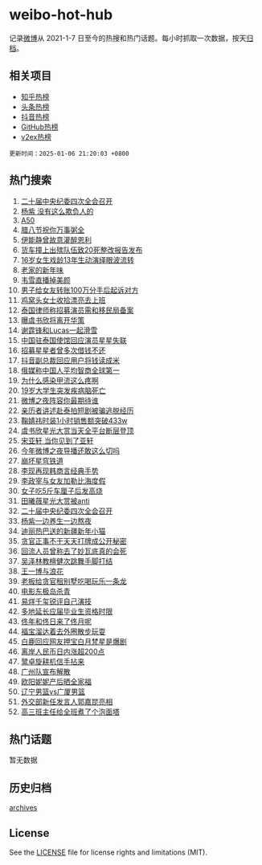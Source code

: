 # weibo-hot-hub

记录[微博](https://www.weibo.com)从 2021-1-7 日至今的热搜和热门话题。每小时抓取一次数据，按天[归档](archives)。

## 相关项目

- [知乎热榜](https://github.com/lonnyzhang423/zhihu-hot-hub)
- [头条热榜](https://github.com/lonnyzhang423/toutiao-hot-hub)
- [抖音热榜](https://github.com/lonnyzhang423/douyin-hot-hub)
- [GitHub热榜](https://github.com/lonnyzhang423/github-hot-hub)
- [v2ex热榜](https://github.com/lonnyzhang423/v2ex-hot-hub)


`更新时间：2025-01-06 21:20:03 +0800`

## 热门搜索

1. [二十届中央纪委四次全会召开](https://m.weibo.cn/search?containerid=100103type%3D1%26t%3D10%26q%3D%23%E4%BA%8C%E5%8D%81%E5%B1%8A%E4%B8%AD%E5%A4%AE%E7%BA%AA%E5%A7%94%E5%9B%9B%E6%AC%A1%E5%85%A8%E4%BC%9A%E5%8F%AC%E5%BC%80%23&stream_entry_id=51&isnewpage=1&extparam=seat%3D1%26q%3D%2523%25E4%25BA%258C%25E5%258D%2581%25E5%25B1%258A%25E4%25B8%25AD%25E5%25A4%25AE%25E7%25BA%25AA%25E5%25A7%2594%25E5%259B%259B%25E6%25AC%25A1%25E5%2585%25A8%25E4%25BC%259A%25E5%258F%25AC%25E5%25BC%2580%2523%26pos%3D0%26dgr%3D0%26cate%3D10103%26c_type%3D51%26stream_entry_id%3D51%26filter_type%3Drealtimehot%26display_time%3D1736169602%26pre_seqid%3D173616960215408945111)
1. [杨紫 没有这么欺负人的](https://m.weibo.cn/search?containerid=100103type%3D1%26t%3D10%26q%3D%E6%9D%A8%E7%B4%AB+%E6%B2%A1%E6%9C%89%E8%BF%99%E4%B9%88%E6%AC%BA%E8%B4%9F%E4%BA%BA%E7%9A%84&stream_entry_id=31&isnewpage=1&extparam=seat%3D1%26realpos%3D1%26c_type%3D31%26cate%3D5001%26stream_entry_id%3D31%26band_rank%3D1%26q%3D%25E6%259D%25A8%25E7%25B4%25AB%2520%25E6%25B2%25A1%25E6%259C%2589%25E8%25BF%2599%25E4%25B9%2588%25E6%25AC%25BA%25E8%25B4%259F%25E4%25BA%25BA%25E7%259A%2584%26lcate%3D5001%26flag%3D1%26pos%3D0%26dgr%3D0%26filter_type%3Drealtimehot%26display_time%3D1736169602%26pre_seqid%3D173616960215408945111)
1. [A50](https://m.weibo.cn/search?containerid=100103type%3D1%26t%3D10%26q%3DA50&stream_entry_id=31&isnewpage=1&extparam=seat%3D1%26realpos%3D2%26c_type%3D31%26cate%3D5001%26stream_entry_id%3D31%26band_rank%3D2%26q%3DA50%26lcate%3D5001%26flag%3D1%26pos%3D1%26dgr%3D0%26filter_type%3Drealtimehot%26display_time%3D1736169602%26pre_seqid%3D173616960215408945111)
1. [腊八节祝你万事粥全](https://m.weibo.cn/search?containerid=100103type%3D1%26t%3D10%26q%3D%23%E8%85%8A%E5%85%AB%E8%8A%82%E7%A5%9D%E4%BD%A0%E4%B8%87%E4%BA%8B%E7%B2%A5%E5%85%A8%23&stream_entry_id=31&isnewpage=1&extparam=seat%3D1%26realpos%3D3%26c_type%3D31%26cate%3D5001%26stream_entry_id%3D31%26band_rank%3D3%26q%3D%2523%25E8%2585%258A%25E5%2585%25AB%25E8%258A%2582%25E7%25A5%259D%25E4%25BD%25A0%25E4%25B8%2587%25E4%25BA%258B%25E7%25B2%25A5%25E5%2585%25A8%2523%26lcate%3D5001%26flag%3D1%26pos%3D2%26dgr%3D0%26filter_type%3Drealtimehot%26display_time%3D1736169602%26pre_seqid%3D173616960215408945111)
1. [伊能静曾故意灌醉恩利](https://m.weibo.cn/search?containerid=100103type%3D1%26t%3D10%26q%3D%23%E4%BC%8A%E8%83%BD%E9%9D%99%E6%9B%BE%E6%95%85%E6%84%8F%E7%81%8C%E9%86%89%E6%81%A9%E5%88%A9%23&stream_entry_id=31&isnewpage=1&extparam=seat%3D1%26realpos%3D4%26c_type%3D31%26cate%3D5001%26stream_entry_id%3D31%26band_rank%3D4%26q%3D%2523%25E4%25BC%258A%25E8%2583%25BD%25E9%259D%2599%25E6%259B%25BE%25E6%2595%2585%25E6%2584%258F%25E7%2581%258C%25E9%2586%2589%25E6%2581%25A9%25E5%2588%25A9%2523%26lcate%3D5001%26flag%3D1%26pos%3D3%26dgr%3D0%26filter_type%3Drealtimehot%26display_time%3D1736169602%26pre_seqid%3D173616960215408945111)
1. [货车撞上出殡队伍致20死整改报告发布](https://m.weibo.cn/search?containerid=100103type%3D1%26t%3D10%26q%3D%23%E8%B4%A7%E8%BD%A6%E6%92%9E%E4%B8%8A%E5%87%BA%E6%AE%A1%E9%98%9F%E4%BC%8D%E8%87%B420%E6%AD%BB%E6%95%B4%E6%94%B9%E6%8A%A5%E5%91%8A%E5%8F%91%E5%B8%83%23&stream_entry_id=31&isnewpage=1&extparam=seat%3D1%26realpos%3D5%26c_type%3D31%26cate%3D5001%26stream_entry_id%3D31%26band_rank%3D5%26q%3D%2523%25E8%25B4%25A7%25E8%25BD%25A6%25E6%2592%259E%25E4%25B8%258A%25E5%2587%25BA%25E6%25AE%25A1%25E9%2598%259F%25E4%25BC%258D%25E8%2587%25B420%25E6%25AD%25BB%25E6%2595%25B4%25E6%2594%25B9%25E6%258A%25A5%25E5%2591%258A%25E5%258F%2591%25E5%25B8%2583%2523%26lcate%3D5001%26flag%3D1%26pos%3D4%26dgr%3D0%26filter_type%3Drealtimehot%26display_time%3D1736169602%26pre_seqid%3D173616960215408945111)
1. [16岁女生戏龄13年生动演绎眼波流转](https://m.weibo.cn/search?containerid=100103type%3D1%26t%3D10%26q%3D%2316%E5%B2%81%E5%A5%B3%E7%94%9F%E6%88%8F%E9%BE%8413%E5%B9%B4%E7%94%9F%E5%8A%A8%E6%BC%94%E7%BB%8E%E7%9C%BC%E6%B3%A2%E6%B5%81%E8%BD%AC%23&stream_entry_id=31&isnewpage=1&extparam=seat%3D1%26realpos%3D6%26c_type%3D31%26cate%3D5001%26stream_entry_id%3D31%26band_rank%3D6%26q%3D%252316%25E5%25B2%2581%25E5%25A5%25B3%25E7%2594%259F%25E6%2588%258F%25E9%25BE%258413%25E5%25B9%25B4%25E7%2594%259F%25E5%258A%25A8%25E6%25BC%2594%25E7%25BB%258E%25E7%259C%25BC%25E6%25B3%25A2%25E6%25B5%2581%25E8%25BD%25AC%2523%26lcate%3D5001%26flag%3D1%26pos%3D5%26dgr%3D0%26filter_type%3Drealtimehot%26display_time%3D1736169602%26pre_seqid%3D173616960215408945111)
1. [老家的新年味](https://m.weibo.cn/search?containerid=100103type%3D1%26t%3D10%26q%3D%23%E8%80%81%E5%AE%B6%E7%9A%84%E6%96%B0%E5%B9%B4%E5%91%B3%23&stream_entry_id=31&isnewpage=1&extparam=seat%3D1%26q%3D%2523%25E8%2580%2581%25E5%25AE%25B6%25E7%259A%2584%25E6%2596%25B0%25E5%25B9%25B4%25E5%2591%25B3%2523%26c_type%3D31%26adid%3D271786%26cate%3D5001%26topic_ad%3D1%26stream_entry_id%3D31%26band_rank%3D7%26dgr%3D0%26lcate%3D5001%26is_ad_pos%3D1%26pos%3D6%26filter_type%3Drealtimehot%26display_time%3D1736169602%26pre_seqid%3D173616960215408945111)
1. [韦雪直播掉美颜](https://m.weibo.cn/search?containerid=100103type%3D1%26t%3D10%26q%3D%23%E9%9F%A6%E9%9B%AA%E7%9B%B4%E6%92%AD%E6%8E%89%E7%BE%8E%E9%A2%9C%23&stream_entry_id=31&isnewpage=1&extparam=seat%3D1%26realpos%3D7%26c_type%3D31%26cate%3D5001%26stream_entry_id%3D31%26band_rank%3D7%26q%3D%2523%25E9%259F%25A6%25E9%259B%25AA%25E7%259B%25B4%25E6%2592%25AD%25E6%258E%2589%25E7%25BE%258E%25E9%25A2%259C%2523%26lcate%3D5001%26flag%3D2%26pos%3D7%26dgr%3D0%26filter_type%3Drealtimehot%26display_time%3D1736169602%26pre_seqid%3D173616960215408945111)
1. [男子给女友转账100万分手后起诉对方](https://m.weibo.cn/search?containerid=100103type%3D1%26t%3D10%26q%3D%23%E7%94%B7%E5%AD%90%E7%BB%99%E5%A5%B3%E5%8F%8B%E8%BD%AC%E8%B4%A6100%E4%B8%87%E5%88%86%E6%89%8B%E5%90%8E%E8%B5%B7%E8%AF%89%E5%AF%B9%E6%96%B9%23&stream_entry_id=31&isnewpage=1&extparam=seat%3D1%26realpos%3D8%26c_type%3D31%26cate%3D5001%26stream_entry_id%3D31%26band_rank%3D8%26q%3D%2523%25E7%2594%25B7%25E5%25AD%2590%25E7%25BB%2599%25E5%25A5%25B3%25E5%258F%258B%25E8%25BD%25AC%25E8%25B4%25A6100%25E4%25B8%2587%25E5%2588%2586%25E6%2589%258B%25E5%2590%258E%25E8%25B5%25B7%25E8%25AF%2589%25E5%25AF%25B9%25E6%2596%25B9%2523%26lcate%3D5001%26flag%3D0%26pos%3D8%26dgr%3D0%26filter_type%3Drealtimehot%26display_time%3D1736169602%26pre_seqid%3D173616960215408945111)
1. [鸡窝头女士收拾漂亮去上班](https://m.weibo.cn/search?containerid=100103type%3D1%26t%3D10%26q%3D%23%E9%B8%A1%E7%AA%9D%E5%A4%B4%E5%A5%B3%E5%A3%AB%E6%94%B6%E6%8B%BE%E6%BC%82%E4%BA%AE%E5%8E%BB%E4%B8%8A%E7%8F%AD%23&stream_entry_id=31&isnewpage=1&extparam=seat%3D1%26realpos%3D9%26c_type%3D31%26cate%3D5001%26stream_entry_id%3D31%26band_rank%3D9%26q%3D%2523%25E9%25B8%25A1%25E7%25AA%259D%25E5%25A4%25B4%25E5%25A5%25B3%25E5%25A3%25AB%25E6%2594%25B6%25E6%258B%25BE%25E6%25BC%2582%25E4%25BA%25AE%25E5%258E%25BB%25E4%25B8%258A%25E7%258F%25AD%2523%26lcate%3D5001%26flag%3D0%26pos%3D9%26dgr%3D0%26filter_type%3Drealtimehot%26display_time%3D1736169602%26pre_seqid%3D173616960215408945111)
1. [泰国律师称招募演员需和移民局备案](https://m.weibo.cn/search?containerid=100103type%3D1%26t%3D10%26q%3D%23%E6%B3%B0%E5%9B%BD%E5%BE%8B%E5%B8%88%E7%A7%B0%E6%8B%9B%E5%8B%9F%E6%BC%94%E5%91%98%E9%9C%80%E5%92%8C%E7%A7%BB%E6%B0%91%E5%B1%80%E5%A4%87%E6%A1%88%23&stream_entry_id=31&isnewpage=1&extparam=seat%3D1%26realpos%3D10%26c_type%3D31%26cate%3D5001%26stream_entry_id%3D31%26band_rank%3D10%26q%3D%2523%25E6%25B3%25B0%25E5%259B%25BD%25E5%25BE%258B%25E5%25B8%2588%25E7%25A7%25B0%25E6%258B%259B%25E5%258B%259F%25E6%25BC%2594%25E5%2591%2598%25E9%259C%2580%25E5%2592%258C%25E7%25A7%25BB%25E6%25B0%2591%25E5%25B1%2580%25E5%25A4%2587%25E6%25A1%2588%2523%26lcate%3D5001%26flag%3D1%26pos%3D10%26dgr%3D0%26filter_type%3Drealtimehot%26display_time%3D1736169602%26pre_seqid%3D173616960215408945111)
1. [曝虞书欣将离开华策](https://m.weibo.cn/search?containerid=100103type%3D1%26t%3D10%26q%3D%23%E6%9B%9D%E8%99%9E%E4%B9%A6%E6%AC%A3%E5%B0%86%E7%A6%BB%E5%BC%80%E5%8D%8E%E7%AD%96%23&stream_entry_id=31&isnewpage=1&extparam=seat%3D1%26realpos%3D11%26c_type%3D31%26cate%3D5001%26stream_entry_id%3D31%26band_rank%3D11%26q%3D%2523%25E6%259B%259D%25E8%2599%259E%25E4%25B9%25A6%25E6%25AC%25A3%25E5%25B0%2586%25E7%25A6%25BB%25E5%25BC%2580%25E5%258D%258E%25E7%25AD%2596%2523%26lcate%3D5001%26flag%3D0%26pos%3D11%26dgr%3D0%26filter_type%3Drealtimehot%26display_time%3D1736169602%26pre_seqid%3D173616960215408945111)
1. [谢霆锋和Lucas一起滑雪](https://m.weibo.cn/search?containerid=100103type%3D1%26t%3D10%26q%3D%23%E8%B0%A2%E9%9C%86%E9%94%8B%E5%92%8CLucas%E4%B8%80%E8%B5%B7%E6%BB%91%E9%9B%AA%23&stream_entry_id=31&isnewpage=1&extparam=seat%3D1%26realpos%3D12%26c_type%3D31%26cate%3D5001%26stream_entry_id%3D31%26band_rank%3D12%26q%3D%2523%25E8%25B0%25A2%25E9%259C%2586%25E9%2594%258B%25E5%2592%258CLucas%25E4%25B8%2580%25E8%25B5%25B7%25E6%25BB%2591%25E9%259B%25AA%2523%26lcate%3D5001%26flag%3D2%26pos%3D12%26dgr%3D0%26filter_type%3Drealtimehot%26display_time%3D1736169602%26pre_seqid%3D173616960215408945111)
1. [中国驻泰国使馆回应演员星星失联](https://m.weibo.cn/search?containerid=100103type%3D1%26t%3D10%26q%3D%23%E4%B8%AD%E5%9B%BD%E9%A9%BB%E6%B3%B0%E5%9B%BD%E4%BD%BF%E9%A6%86%E5%9B%9E%E5%BA%94%E6%BC%94%E5%91%98%E6%98%9F%E6%98%9F%E5%A4%B1%E8%81%94%23&stream_entry_id=31&isnewpage=1&extparam=seat%3D1%26realpos%3D13%26c_type%3D31%26cate%3D5001%26stream_entry_id%3D31%26band_rank%3D13%26q%3D%2523%25E4%25B8%25AD%25E5%259B%25BD%25E9%25A9%25BB%25E6%25B3%25B0%25E5%259B%25BD%25E4%25BD%25BF%25E9%25A6%2586%25E5%259B%259E%25E5%25BA%2594%25E6%25BC%2594%25E5%2591%2598%25E6%2598%259F%25E6%2598%259F%25E5%25A4%25B1%25E8%2581%2594%2523%26lcate%3D5001%26flag%3D1%26pos%3D13%26dgr%3D0%26filter_type%3Drealtimehot%26display_time%3D1736169602%26pre_seqid%3D173616960215408945111)
1. [招募星星者曾多次借钱不还](https://m.weibo.cn/search?containerid=100103type%3D1%26t%3D10%26q%3D%23%E6%8B%9B%E5%8B%9F%E6%98%9F%E6%98%9F%E8%80%85%E6%9B%BE%E5%A4%9A%E6%AC%A1%E5%80%9F%E9%92%B1%E4%B8%8D%E8%BF%98%23&stream_entry_id=31&isnewpage=1&extparam=seat%3D1%26realpos%3D14%26c_type%3D31%26cate%3D5001%26stream_entry_id%3D31%26band_rank%3D14%26q%3D%2523%25E6%258B%259B%25E5%258B%259F%25E6%2598%259F%25E6%2598%259F%25E8%2580%2585%25E6%259B%25BE%25E5%25A4%259A%25E6%25AC%25A1%25E5%2580%259F%25E9%2592%25B1%25E4%25B8%258D%25E8%25BF%2598%2523%26lcate%3D5001%26flag%3D1%26pos%3D14%26dgr%3D0%26filter_type%3Drealtimehot%26display_time%3D1736169602%26pre_seqid%3D173616960215408945111)
1. [抖音副总裁回应用户将钱读成米](https://m.weibo.cn/search?containerid=100103type%3D1%26t%3D10%26q%3D%23%E6%8A%96%E9%9F%B3%E5%89%AF%E6%80%BB%E8%A3%81%E5%9B%9E%E5%BA%94%E7%94%A8%E6%88%B7%E5%B0%86%E9%92%B1%E8%AF%BB%E6%88%90%E7%B1%B3%23&stream_entry_id=31&isnewpage=1&extparam=seat%3D1%26realpos%3D15%26c_type%3D31%26cate%3D5001%26stream_entry_id%3D31%26band_rank%3D15%26q%3D%2523%25E6%258A%2596%25E9%259F%25B3%25E5%2589%25AF%25E6%2580%25BB%25E8%25A3%2581%25E5%259B%259E%25E5%25BA%2594%25E7%2594%25A8%25E6%2588%25B7%25E5%25B0%2586%25E9%2592%25B1%25E8%25AF%25BB%25E6%2588%2590%25E7%25B1%25B3%2523%26lcate%3D5001%26flag%3D0%26pos%3D15%26dgr%3D0%26filter_type%3Drealtimehot%26display_time%3D1736169602%26pre_seqid%3D173616960215408945111)
1. [俄媒称中国人平均智商全球第一](https://m.weibo.cn/search?containerid=100103type%3D1%26t%3D10%26q%3D%23%E4%BF%84%E5%AA%92%E7%A7%B0%E4%B8%AD%E5%9B%BD%E4%BA%BA%E5%B9%B3%E5%9D%87%E6%99%BA%E5%95%86%E5%85%A8%E7%90%83%E7%AC%AC%E4%B8%80%23&stream_entry_id=31&isnewpage=1&extparam=seat%3D1%26realpos%3D16%26c_type%3D31%26cate%3D5001%26stream_entry_id%3D31%26band_rank%3D16%26q%3D%2523%25E4%25BF%2584%25E5%25AA%2592%25E7%25A7%25B0%25E4%25B8%25AD%25E5%259B%25BD%25E4%25BA%25BA%25E5%25B9%25B3%25E5%259D%2587%25E6%2599%25BA%25E5%2595%2586%25E5%2585%25A8%25E7%2590%2583%25E7%25AC%25AC%25E4%25B8%2580%2523%26lcate%3D5001%26flag%3D0%26pos%3D16%26dgr%3D0%26filter_type%3Drealtimehot%26display_time%3D1736169602%26pre_seqid%3D173616960215408945111)
1. [为什么感染甲流这么疼啊](https://m.weibo.cn/search?containerid=100103type%3D1%26t%3D10%26q%3D%23%E4%B8%BA%E4%BB%80%E4%B9%88%E6%84%9F%E6%9F%93%E7%94%B2%E6%B5%81%E8%BF%99%E4%B9%88%E7%96%BC%E5%95%8A%23&stream_entry_id=31&isnewpage=1&extparam=seat%3D1%26realpos%3D17%26c_type%3D31%26cate%3D5001%26stream_entry_id%3D31%26band_rank%3D17%26q%3D%2523%25E4%25B8%25BA%25E4%25BB%2580%25E4%25B9%2588%25E6%2584%259F%25E6%259F%2593%25E7%2594%25B2%25E6%25B5%2581%25E8%25BF%2599%25E4%25B9%2588%25E7%2596%25BC%25E5%2595%258A%2523%26lcate%3D5001%26flag%3D1%26pos%3D17%26dgr%3D0%26filter_type%3Drealtimehot%26display_time%3D1736169602%26pre_seqid%3D173616960215408945111)
1. [19岁大学生突发疾病脑死亡](https://m.weibo.cn/search?containerid=100103type%3D1%26t%3D10%26q%3D%2319%E5%B2%81%E5%A4%A7%E5%AD%A6%E7%94%9F%E7%AA%81%E5%8F%91%E7%96%BE%E7%97%85%E8%84%91%E6%AD%BB%E4%BA%A1%23&stream_entry_id=31&isnewpage=1&extparam=seat%3D1%26realpos%3D18%26c_type%3D31%26cate%3D5001%26stream_entry_id%3D31%26band_rank%3D18%26q%3D%252319%25E5%25B2%2581%25E5%25A4%25A7%25E5%25AD%25A6%25E7%2594%259F%25E7%25AA%2581%25E5%258F%2591%25E7%2596%25BE%25E7%2597%2585%25E8%2584%2591%25E6%25AD%25BB%25E4%25BA%25A1%2523%26lcate%3D5001%26flag%3D0%26pos%3D18%26dgr%3D0%26filter_type%3Drealtimehot%26display_time%3D1736169602%26pre_seqid%3D173616960215408945111)
1. [微博之夜阵容你最期待谁](https://m.weibo.cn/search?containerid=100103type%3D1%26t%3D10%26q%3D%23%E5%BE%AE%E5%8D%9A%E4%B9%8B%E5%A4%9C%E9%98%B5%E5%AE%B9%E4%BD%A0%E6%9C%80%E6%9C%9F%E5%BE%85%E8%B0%81%23&stream_entry_id=31&isnewpage=1&extparam=seat%3D1%26realpos%3D19%26c_type%3D31%26cate%3D5001%26stream_entry_id%3D31%26band_rank%3D19%26q%3D%2523%25E5%25BE%25AE%25E5%258D%259A%25E4%25B9%258B%25E5%25A4%259C%25E9%2598%25B5%25E5%25AE%25B9%25E4%25BD%25A0%25E6%259C%2580%25E6%259C%259F%25E5%25BE%2585%25E8%25B0%2581%2523%26lcate%3D5001%26flag%3D1%26pos%3D19%26dgr%3D0%26filter_type%3Drealtimehot%26display_time%3D1736169602%26pre_seqid%3D173616960215408945111)
1. [亲历者讲述赴泰拍短剧被骗逃脱经历](https://m.weibo.cn/search?containerid=100103type%3D1%26t%3D10%26q%3D%23%E4%BA%B2%E5%8E%86%E8%80%85%E8%AE%B2%E8%BF%B0%E8%B5%B4%E6%B3%B0%E6%8B%8D%E7%9F%AD%E5%89%A7%E8%A2%AB%E9%AA%97%E9%80%83%E8%84%B1%E7%BB%8F%E5%8E%86%23&stream_entry_id=31&isnewpage=1&extparam=seat%3D1%26realpos%3D20%26c_type%3D31%26cate%3D5001%26stream_entry_id%3D31%26band_rank%3D20%26q%3D%2523%25E4%25BA%25B2%25E5%258E%2586%25E8%2580%2585%25E8%25AE%25B2%25E8%25BF%25B0%25E8%25B5%25B4%25E6%25B3%25B0%25E6%258B%258D%25E7%259F%25AD%25E5%2589%25A7%25E8%25A2%25AB%25E9%25AA%2597%25E9%2580%2583%25E8%2584%25B1%25E7%25BB%258F%25E5%258E%2586%2523%26lcate%3D5001%26flag%3D1%26pos%3D20%26dgr%3D0%26filter_type%3Drealtimehot%26display_time%3D1736169602%26pre_seqid%3D173616960215408945111)
1. [鞠婧祎时装1小时销售额突破433w](https://m.weibo.cn/search?containerid=100103type%3D1%26t%3D10%26q%3D%23%E9%9E%A0%E5%A9%A7%E7%A5%8E%E6%97%B6%E8%A3%851%E5%B0%8F%E6%97%B6%E9%94%80%E5%94%AE%E9%A2%9D%E7%AA%81%E7%A0%B4433w%23&stream_entry_id=31&isnewpage=1&extparam=seat%3D1%26realpos%3D21%26c_type%3D31%26cate%3D5001%26stream_entry_id%3D31%26band_rank%3D21%26q%3D%2523%25E9%259E%25A0%25E5%25A9%25A7%25E7%25A5%258E%25E6%2597%25B6%25E8%25A3%25851%25E5%25B0%258F%25E6%2597%25B6%25E9%2594%2580%25E5%2594%25AE%25E9%25A2%259D%25E7%25AA%2581%25E7%25A0%25B4433w%2523%26lcate%3D5001%26flag%3D1%26pos%3D21%26dgr%3D0%26filter_type%3Drealtimehot%26display_time%3D1736169602%26pre_seqid%3D173616960215408945111)
1. [虞书欣星光大赏当天全平台断层登顶](https://m.weibo.cn/search?containerid=100103type%3D1%26t%3D10%26q%3D%23%E8%99%9E%E4%B9%A6%E6%AC%A3%E6%98%9F%E5%85%89%E5%A4%A7%E8%B5%8F%E5%BD%93%E5%A4%A9%E5%85%A8%E5%B9%B3%E5%8F%B0%E6%96%AD%E5%B1%82%E7%99%BB%E9%A1%B6%23&stream_entry_id=31&isnewpage=1&extparam=seat%3D1%26realpos%3D22%26c_type%3D31%26cate%3D5001%26stream_entry_id%3D31%26band_rank%3D22%26q%3D%2523%25E8%2599%259E%25E4%25B9%25A6%25E6%25AC%25A3%25E6%2598%259F%25E5%2585%2589%25E5%25A4%25A7%25E8%25B5%258F%25E5%25BD%2593%25E5%25A4%25A9%25E5%2585%25A8%25E5%25B9%25B3%25E5%258F%25B0%25E6%2596%25AD%25E5%25B1%2582%25E7%2599%25BB%25E9%25A1%25B6%2523%26lcate%3D5001%26flag%3D1%26pos%3D22%26dgr%3D0%26filter_type%3Drealtimehot%26display_time%3D1736169602%26pre_seqid%3D173616960215408945111)
1. [宋亚轩 当你见到了亚轩](https://m.weibo.cn/search?containerid=100103type%3D1%26t%3D10%26q%3D%E5%AE%8B%E4%BA%9A%E8%BD%A9+%E5%BD%93%E4%BD%A0%E8%A7%81%E5%88%B0%E4%BA%86%E4%BA%9A%E8%BD%A9&stream_entry_id=31&isnewpage=1&extparam=seat%3D1%26realpos%3D23%26c_type%3D31%26cate%3D5001%26stream_entry_id%3D31%26band_rank%3D23%26q%3D%25E5%25AE%258B%25E4%25BA%259A%25E8%25BD%25A9%2520%25E5%25BD%2593%25E4%25BD%25A0%25E8%25A7%2581%25E5%2588%25B0%25E4%25BA%2586%25E4%25BA%259A%25E8%25BD%25A9%26lcate%3D5001%26flag%3D1%26pos%3D23%26dgr%3D0%26filter_type%3Drealtimehot%26display_time%3D1736169602%26pre_seqid%3D173616960215408945111)
1. [今年微博之夜导播还敢这么切吗](https://m.weibo.cn/search?containerid=100103type%3D1%26t%3D10%26q%3D%E4%BB%8A%E5%B9%B4%E5%BE%AE%E5%8D%9A%E4%B9%8B%E5%A4%9C%E5%AF%BC%E6%92%AD%E8%BF%98%E6%95%A2%E8%BF%99%E4%B9%88%E5%88%87%E5%90%97&stream_entry_id=31&isnewpage=1&extparam=seat%3D1%26realpos%3D24%26c_type%3D31%26cate%3D5001%26stream_entry_id%3D31%26band_rank%3D24%26q%3D%25E4%25BB%258A%25E5%25B9%25B4%25E5%25BE%25AE%25E5%258D%259A%25E4%25B9%258B%25E5%25A4%259C%25E5%25AF%25BC%25E6%2592%25AD%25E8%25BF%2598%25E6%2595%25A2%25E8%25BF%2599%25E4%25B9%2588%25E5%2588%2587%25E5%2590%2597%26lcate%3D5001%26flag%3D0%26pos%3D24%26dgr%3D0%26filter_type%3Drealtimehot%26display_time%3D1736169602%26pre_seqid%3D173616960215408945111)
1. [崩坏星穹铁道](https://m.weibo.cn/search?containerid=100103type%3D1%26t%3D10%26q%3D%23%E5%B4%A9%E5%9D%8F%E6%98%9F%E7%A9%B9%E9%93%81%E9%81%93%23&stream_entry_id=31&isnewpage=1&extparam=seat%3D1%26realpos%3D25%26c_type%3D31%26cate%3D5001%26stream_entry_id%3D31%26band_rank%3D25%26q%3D%2523%25E5%25B4%25A9%25E5%259D%258F%25E6%2598%259F%25E7%25A9%25B9%25E9%2593%2581%25E9%2581%2593%2523%26lcate%3D5001%26flag%3D1%26pos%3D25%26dgr%3D0%26filter_type%3Drealtimehot%26display_time%3D1736169602%26pre_seqid%3D173616960215408945111)
1. [李现再现韩商言经典手势](https://m.weibo.cn/search?containerid=100103type%3D1%26t%3D10%26q%3D%E6%9D%8E%E7%8E%B0%E5%86%8D%E7%8E%B0%E9%9F%A9%E5%95%86%E8%A8%80%E7%BB%8F%E5%85%B8%E6%89%8B%E5%8A%BF&stream_entry_id=31&isnewpage=1&extparam=seat%3D1%26realpos%3D26%26c_type%3D31%26cate%3D5001%26stream_entry_id%3D31%26band_rank%3D26%26q%3D%25E6%259D%258E%25E7%258E%25B0%25E5%2586%258D%25E7%258E%25B0%25E9%259F%25A9%25E5%2595%2586%25E8%25A8%2580%25E7%25BB%258F%25E5%2585%25B8%25E6%2589%258B%25E5%258A%25BF%26lcate%3D5001%26flag%3D0%26pos%3D26%26dgr%3D0%26filter_type%3Drealtimehot%26display_time%3D1736169602%26pre_seqid%3D173616960215408945111)
1. [李政宰与女友加勒比海度假](https://m.weibo.cn/search?containerid=100103type%3D1%26t%3D10%26q%3D%23%E6%9D%8E%E6%94%BF%E5%AE%B0%E4%B8%8E%E5%A5%B3%E5%8F%8B%E5%8A%A0%E5%8B%92%E6%AF%94%E6%B5%B7%E5%BA%A6%E5%81%87%23&stream_entry_id=31&isnewpage=1&extparam=seat%3D1%26realpos%3D27%26c_type%3D31%26cate%3D5001%26stream_entry_id%3D31%26band_rank%3D27%26q%3D%2523%25E6%259D%258E%25E6%2594%25BF%25E5%25AE%25B0%25E4%25B8%258E%25E5%25A5%25B3%25E5%258F%258B%25E5%258A%25A0%25E5%258B%2592%25E6%25AF%2594%25E6%25B5%25B7%25E5%25BA%25A6%25E5%2581%2587%2523%26lcate%3D5001%26flag%3D1%26pos%3D27%26dgr%3D0%26filter_type%3Drealtimehot%26display_time%3D1736169602%26pre_seqid%3D173616960215408945111)
1. [女子吃5斤车厘子后发高烧](https://m.weibo.cn/search?containerid=100103type%3D1%26t%3D10%26q%3D%23%E5%A5%B3%E5%AD%90%E5%90%835%E6%96%A4%E8%BD%A6%E5%8E%98%E5%AD%90%E5%90%8E%E5%8F%91%E9%AB%98%E7%83%A7%23&stream_entry_id=31&isnewpage=1&extparam=seat%3D1%26realpos%3D28%26c_type%3D31%26cate%3D5001%26stream_entry_id%3D31%26band_rank%3D28%26q%3D%2523%25E5%25A5%25B3%25E5%25AD%2590%25E5%2590%25835%25E6%2596%25A4%25E8%25BD%25A6%25E5%258E%2598%25E5%25AD%2590%25E5%2590%258E%25E5%258F%2591%25E9%25AB%2598%25E7%2583%25A7%2523%26lcate%3D5001%26flag%3D0%26pos%3D28%26dgr%3D0%26filter_type%3Drealtimehot%26display_time%3D1736169602%26pre_seqid%3D173616960215408945111)
1. [田曦薇星光大赏被anti](https://m.weibo.cn/search?containerid=100103type%3D1%26t%3D10%26q%3D%23%E7%94%B0%E6%9B%A6%E8%96%87%E6%98%9F%E5%85%89%E5%A4%A7%E8%B5%8F%E8%A2%ABanti%23&stream_entry_id=31&isnewpage=1&extparam=seat%3D1%26realpos%3D29%26c_type%3D31%26cate%3D5001%26stream_entry_id%3D31%26band_rank%3D29%26q%3D%2523%25E7%2594%25B0%25E6%259B%25A6%25E8%2596%2587%25E6%2598%259F%25E5%2585%2589%25E5%25A4%25A7%25E8%25B5%258F%25E8%25A2%25ABanti%2523%26lcate%3D5001%26flag%3D0%26pos%3D29%26dgr%3D0%26filter_type%3Drealtimehot%26display_time%3D1736169602%26pre_seqid%3D173616960215408945111)
1. [二十届中央纪委四次全会召开](https://m.weibo.cn/search?containerid=100103type%3D1%26t%3D10%26q%3D%23%E4%BA%8C%E5%8D%81%E5%B1%8A%E4%B8%AD%E5%A4%AE%E7%BA%AA%E5%A7%94%E5%9B%9B%E6%AC%A1%E5%85%A8%E4%BC%9A%E5%8F%AC%E5%BC%80%23&stream_entry_id=31&isnewpage=1&extparam=seat%3D1%26realpos%3D30%26c_type%3D31%26cate%3D5001%26stream_entry_id%3D31%26band_rank%3D30%26q%3D%2523%25E4%25BA%258C%25E5%258D%2581%25E5%25B1%258A%25E4%25B8%25AD%25E5%25A4%25AE%25E7%25BA%25AA%25E5%25A7%2594%25E5%259B%259B%25E6%25AC%25A1%25E5%2585%25A8%25E4%25BC%259A%25E5%258F%25AC%25E5%25BC%2580%2523%26lcate%3D5001%26flag%3D0%26pos%3D30%26dgr%3D0%26filter_type%3Drealtimehot%26display_time%3D1736169602%26pre_seqid%3D173616960215408945111)
1. [杨紫一边养生一边熬夜](https://m.weibo.cn/search?containerid=100103type%3D1%26t%3D10%26q%3D%E6%9D%A8%E7%B4%AB%E4%B8%80%E8%BE%B9%E5%85%BB%E7%94%9F%E4%B8%80%E8%BE%B9%E7%86%AC%E5%A4%9C&stream_entry_id=31&isnewpage=1&extparam=seat%3D1%26realpos%3D31%26c_type%3D31%26cate%3D5001%26stream_entry_id%3D31%26band_rank%3D31%26q%3D%25E6%259D%25A8%25E7%25B4%25AB%25E4%25B8%2580%25E8%25BE%25B9%25E5%2585%25BB%25E7%2594%259F%25E4%25B8%2580%25E8%25BE%25B9%25E7%2586%25AC%25E5%25A4%259C%26lcate%3D5001%26flag%3D1%26pos%3D31%26dgr%3D0%26filter_type%3Drealtimehot%26display_time%3D1736169602%26pre_seqid%3D173616960215408945111)
1. [迪丽热巴送的新疆新年小猫](https://m.weibo.cn/search?containerid=100103type%3D1%26t%3D10%26q%3D%E8%BF%AA%E4%B8%BD%E7%83%AD%E5%B7%B4%E9%80%81%E7%9A%84%E6%96%B0%E7%96%86%E6%96%B0%E5%B9%B4%E5%B0%8F%E7%8C%AB&stream_entry_id=31&isnewpage=1&extparam=seat%3D1%26realpos%3D32%26c_type%3D31%26cate%3D5001%26stream_entry_id%3D31%26band_rank%3D32%26q%3D%25E8%25BF%25AA%25E4%25B8%25BD%25E7%2583%25AD%25E5%25B7%25B4%25E9%2580%2581%25E7%259A%2584%25E6%2596%25B0%25E7%2596%2586%25E6%2596%25B0%25E5%25B9%25B4%25E5%25B0%258F%25E7%258C%25AB%26lcate%3D5001%26flag%3D0%26pos%3D32%26dgr%3D0%26filter_type%3Drealtimehot%26display_time%3D1736169602%26pre_seqid%3D173616960215408945111)
1. [贪官正事不干天天打牌成公开秘密](https://m.weibo.cn/search?containerid=100103type%3D1%26t%3D10%26q%3D%23%E8%B4%AA%E5%AE%98%E6%AD%A3%E4%BA%8B%E4%B8%8D%E5%B9%B2%E5%A4%A9%E5%A4%A9%E6%89%93%E7%89%8C%E6%88%90%E5%85%AC%E5%BC%80%E7%A7%98%E5%AF%86%23&stream_entry_id=31&isnewpage=1&extparam=seat%3D1%26realpos%3D33%26c_type%3D31%26cate%3D5001%26stream_entry_id%3D31%26band_rank%3D33%26q%3D%2523%25E8%25B4%25AA%25E5%25AE%2598%25E6%25AD%25A3%25E4%25BA%258B%25E4%25B8%258D%25E5%25B9%25B2%25E5%25A4%25A9%25E5%25A4%25A9%25E6%2589%2593%25E7%2589%258C%25E6%2588%2590%25E5%2585%25AC%25E5%25BC%2580%25E7%25A7%2598%25E5%25AF%2586%2523%26lcate%3D5001%26flag%3D1%26pos%3D33%26dgr%3D0%26filter_type%3Drealtimehot%26display_time%3D1736169602%26pre_seqid%3D173616960215408945111)
1. [回流人员曾称去了妙瓦底真的会死](https://m.weibo.cn/search?containerid=100103type%3D1%26t%3D10%26q%3D%23%E5%9B%9E%E6%B5%81%E4%BA%BA%E5%91%98%E6%9B%BE%E7%A7%B0%E5%8E%BB%E4%BA%86%E5%A6%99%E7%93%A6%E5%BA%95%E7%9C%9F%E7%9A%84%E4%BC%9A%E6%AD%BB%23&stream_entry_id=31&isnewpage=1&extparam=seat%3D1%26realpos%3D34%26c_type%3D31%26cate%3D5001%26stream_entry_id%3D31%26band_rank%3D34%26q%3D%2523%25E5%259B%259E%25E6%25B5%2581%25E4%25BA%25BA%25E5%2591%2598%25E6%259B%25BE%25E7%25A7%25B0%25E5%258E%25BB%25E4%25BA%2586%25E5%25A6%2599%25E7%2593%25A6%25E5%25BA%2595%25E7%259C%259F%25E7%259A%2584%25E4%25BC%259A%25E6%25AD%25BB%2523%26lcate%3D5001%26flag%3D0%26pos%3D34%26dgr%3D0%26filter_type%3Drealtimehot%26display_time%3D1736169602%26pre_seqid%3D173616960215408945111)
1. [吴泽林教檀健次跳舞手脚打结](https://m.weibo.cn/search?containerid=100103type%3D1%26t%3D10%26q%3D%E5%90%B4%E6%B3%BD%E6%9E%97%E6%95%99%E6%AA%80%E5%81%A5%E6%AC%A1%E8%B7%B3%E8%88%9E%E6%89%8B%E8%84%9A%E6%89%93%E7%BB%93&stream_entry_id=31&isnewpage=1&extparam=seat%3D1%26realpos%3D35%26c_type%3D31%26cate%3D5001%26stream_entry_id%3D31%26band_rank%3D35%26q%3D%25E5%2590%25B4%25E6%25B3%25BD%25E6%259E%2597%25E6%2595%2599%25E6%25AA%2580%25E5%2581%25A5%25E6%25AC%25A1%25E8%25B7%25B3%25E8%2588%259E%25E6%2589%258B%25E8%2584%259A%25E6%2589%2593%25E7%25BB%2593%26lcate%3D5001%26flag%3D1%26pos%3D35%26dgr%3D0%26filter_type%3Drealtimehot%26display_time%3D1736169602%26pre_seqid%3D173616960215408945111)
1. [王一博与浪花](https://m.weibo.cn/search?containerid=100103type%3D1%26t%3D10%26q%3D%23%E7%8E%8B%E4%B8%80%E5%8D%9A%E4%B8%8E%E6%B5%AA%E8%8A%B1%23&stream_entry_id=31&isnewpage=1&extparam=seat%3D1%26realpos%3D36%26c_type%3D31%26cate%3D5001%26stream_entry_id%3D31%26band_rank%3D36%26q%3D%2523%25E7%258E%258B%25E4%25B8%2580%25E5%258D%259A%25E4%25B8%258E%25E6%25B5%25AA%25E8%258A%25B1%2523%26lcate%3D5001%26flag%3D1%26pos%3D36%26dgr%3D0%26filter_type%3Drealtimehot%26display_time%3D1736169602%26pre_seqid%3D173616960215408945111)
1. [老板给贪官租别墅吃喝玩乐一条龙](https://m.weibo.cn/search?containerid=100103type%3D1%26t%3D10%26q%3D%23%E8%80%81%E6%9D%BF%E7%BB%99%E8%B4%AA%E5%AE%98%E7%A7%9F%E5%88%AB%E5%A2%85%E5%90%83%E5%96%9D%E7%8E%A9%E4%B9%90%E4%B8%80%E6%9D%A1%E9%BE%99%23&stream_entry_id=31&isnewpage=1&extparam=seat%3D1%26realpos%3D37%26c_type%3D31%26cate%3D5001%26stream_entry_id%3D31%26band_rank%3D37%26q%3D%2523%25E8%2580%2581%25E6%259D%25BF%25E7%25BB%2599%25E8%25B4%25AA%25E5%25AE%2598%25E7%25A7%259F%25E5%2588%25AB%25E5%25A2%2585%25E5%2590%2583%25E5%2596%259D%25E7%258E%25A9%25E4%25B9%2590%25E4%25B8%2580%25E6%259D%25A1%25E9%25BE%2599%2523%26lcate%3D5001%26flag%3D1%26pos%3D37%26dgr%3D0%26filter_type%3Drealtimehot%26display_time%3D1736169602%26pre_seqid%3D173616960215408945111)
1. [电影东极岛杀青](https://m.weibo.cn/search?containerid=100103type%3D1%26t%3D10%26q%3D%23%E7%94%B5%E5%BD%B1%E4%B8%9C%E6%9E%81%E5%B2%9B%E6%9D%80%E9%9D%92%23&stream_entry_id=31&isnewpage=1&extparam=seat%3D1%26realpos%3D38%26c_type%3D31%26cate%3D5001%26stream_entry_id%3D31%26band_rank%3D38%26q%3D%2523%25E7%2594%25B5%25E5%25BD%25B1%25E4%25B8%259C%25E6%259E%2581%25E5%25B2%259B%25E6%259D%2580%25E9%259D%2592%2523%26lcate%3D5001%26flag%3D1%26pos%3D38%26dgr%3D0%26filter_type%3Drealtimehot%26display_time%3D1736169602%26pre_seqid%3D173616960215408945111)
1. [易烊千玺锐评自己演技](https://m.weibo.cn/search?containerid=100103type%3D1%26t%3D10%26q%3D%23%E6%98%93%E7%83%8A%E5%8D%83%E7%8E%BA%E9%94%90%E8%AF%84%E8%87%AA%E5%B7%B1%E6%BC%94%E6%8A%80%23&stream_entry_id=31&isnewpage=1&extparam=seat%3D1%26realpos%3D39%26c_type%3D31%26cate%3D5001%26stream_entry_id%3D31%26band_rank%3D39%26q%3D%2523%25E6%2598%2593%25E7%2583%258A%25E5%258D%2583%25E7%258E%25BA%25E9%2594%2590%25E8%25AF%2584%25E8%2587%25AA%25E5%25B7%25B1%25E6%25BC%2594%25E6%258A%2580%2523%26lcate%3D5001%26flag%3D0%26pos%3D39%26dgr%3D0%26filter_type%3Drealtimehot%26display_time%3D1736169602%26pre_seqid%3D173616960215408945111)
1. [多地延长应届毕业生资格时限](https://m.weibo.cn/search?containerid=100103type%3D1%26t%3D10%26q%3D%23%E5%A4%9A%E5%9C%B0%E5%BB%B6%E9%95%BF%E5%BA%94%E5%B1%8A%E6%AF%95%E4%B8%9A%E7%94%9F%E8%B5%84%E6%A0%BC%E6%97%B6%E9%99%90%23&stream_entry_id=31&isnewpage=1&extparam=seat%3D1%26realpos%3D40%26c_type%3D31%26cate%3D5001%26stream_entry_id%3D31%26band_rank%3D40%26q%3D%2523%25E5%25A4%259A%25E5%259C%25B0%25E5%25BB%25B6%25E9%2595%25BF%25E5%25BA%2594%25E5%25B1%258A%25E6%25AF%2595%25E4%25B8%259A%25E7%2594%259F%25E8%25B5%2584%25E6%25A0%25BC%25E6%2597%25B6%25E9%2599%2590%2523%26lcate%3D5001%26flag%3D0%26pos%3D40%26dgr%3D0%26filter_type%3Drealtimehot%26display_time%3D1736169602%26pre_seqid%3D173616960215408945111)
1. [佟年和佟日来了佟月呢](https://m.weibo.cn/search?containerid=100103type%3D1%26t%3D10%26q%3D%E4%BD%9F%E5%B9%B4%E5%92%8C%E4%BD%9F%E6%97%A5%E6%9D%A5%E4%BA%86%E4%BD%9F%E6%9C%88%E5%91%A2&stream_entry_id=31&isnewpage=1&extparam=seat%3D1%26realpos%3D41%26c_type%3D31%26cate%3D5001%26stream_entry_id%3D31%26band_rank%3D41%26q%3D%25E4%25BD%259F%25E5%25B9%25B4%25E5%2592%258C%25E4%25BD%259F%25E6%2597%25A5%25E6%259D%25A5%25E4%25BA%2586%25E4%25BD%259F%25E6%259C%2588%25E5%2591%25A2%26lcate%3D5001%26flag%3D1%26pos%3D41%26dgr%3D0%26filter_type%3Drealtimehot%26display_time%3D1736169602%26pre_seqid%3D173616960215408945111)
1. [福宝溜达着去外圈散步玩耍](https://m.weibo.cn/search?containerid=100103type%3D1%26t%3D10%26q%3D%23%E7%A6%8F%E5%AE%9D%E6%BA%9C%E8%BE%BE%E7%9D%80%E5%8E%BB%E5%A4%96%E5%9C%88%E6%95%A3%E6%AD%A5%E7%8E%A9%E8%80%8D%23&stream_entry_id=31&isnewpage=1&extparam=seat%3D1%26realpos%3D42%26c_type%3D31%26cate%3D5001%26stream_entry_id%3D31%26band_rank%3D42%26q%3D%2523%25E7%25A6%258F%25E5%25AE%259D%25E6%25BA%259C%25E8%25BE%25BE%25E7%259D%2580%25E5%258E%25BB%25E5%25A4%2596%25E5%259C%2588%25E6%2595%25A3%25E6%25AD%25A5%25E7%258E%25A9%25E8%2580%258D%2523%26lcate%3D5001%26flag%3D1%26pos%3D42%26dgr%3D0%26filter_type%3Drealtimehot%26display_time%3D1736169602%26pre_seqid%3D173616960215408945111)
1. [白鹿回应网友押宝白月梵星是爆剧](https://m.weibo.cn/search?containerid=100103type%3D1%26t%3D10%26q%3D%23%E7%99%BD%E9%B9%BF%E5%9B%9E%E5%BA%94%E7%BD%91%E5%8F%8B%E6%8A%BC%E5%AE%9D%E7%99%BD%E6%9C%88%E6%A2%B5%E6%98%9F%E6%98%AF%E7%88%86%E5%89%A7%23&stream_entry_id=31&isnewpage=1&extparam=seat%3D1%26realpos%3D43%26c_type%3D31%26cate%3D5001%26stream_entry_id%3D31%26band_rank%3D43%26q%3D%2523%25E7%2599%25BD%25E9%25B9%25BF%25E5%259B%259E%25E5%25BA%2594%25E7%25BD%2591%25E5%258F%258B%25E6%258A%25BC%25E5%25AE%259D%25E7%2599%25BD%25E6%259C%2588%25E6%25A2%25B5%25E6%2598%259F%25E6%2598%25AF%25E7%2588%2586%25E5%2589%25A7%2523%26lcate%3D5001%26flag%3D0%26pos%3D43%26dgr%3D0%26filter_type%3Drealtimehot%26display_time%3D1736169602%26pre_seqid%3D173616960215408945111)
1. [离岸人民币日内涨超200点](https://m.weibo.cn/search?containerid=100103type%3D1%26t%3D10%26q%3D%23%E7%A6%BB%E5%B2%B8%E4%BA%BA%E6%B0%91%E5%B8%81%E6%97%A5%E5%86%85%E6%B6%A8%E8%B6%85200%E7%82%B9%23&stream_entry_id=31&isnewpage=1&extparam=seat%3D1%26realpos%3D44%26c_type%3D31%26cate%3D5001%26stream_entry_id%3D31%26band_rank%3D44%26q%3D%2523%25E7%25A6%25BB%25E5%25B2%25B8%25E4%25BA%25BA%25E6%25B0%2591%25E5%25B8%2581%25E6%2597%25A5%25E5%2586%2585%25E6%25B6%25A8%25E8%25B6%2585200%25E7%2582%25B9%2523%26lcate%3D5001%26flag%3D1%26pos%3D44%26dgr%3D0%26filter_type%3Drealtimehot%26display_time%3D1736169602%26pre_seqid%3D173616960215408945111)
1. [鹭卓旋耕机信手拈来](https://m.weibo.cn/search?containerid=100103type%3D1%26t%3D10%26q%3D%23%E9%B9%AD%E5%8D%93%E6%97%8B%E8%80%95%E6%9C%BA%E4%BF%A1%E6%89%8B%E6%8B%88%E6%9D%A5%23&stream_entry_id=31&isnewpage=1&extparam=seat%3D1%26realpos%3D45%26c_type%3D31%26cate%3D5001%26stream_entry_id%3D31%26band_rank%3D45%26q%3D%2523%25E9%25B9%25AD%25E5%258D%2593%25E6%2597%258B%25E8%2580%2595%25E6%259C%25BA%25E4%25BF%25A1%25E6%2589%258B%25E6%258B%2588%25E6%259D%25A5%2523%26lcate%3D5001%26flag%3D1%26pos%3D45%26dgr%3D0%26filter_type%3Drealtimehot%26display_time%3D1736169602%26pre_seqid%3D173616960215408945111)
1. [广州队宣布解散](https://m.weibo.cn/search?containerid=100103type%3D1%26t%3D10%26q%3D%23%E5%B9%BF%E5%B7%9E%E9%98%9F%E5%AE%A3%E5%B8%83%E8%A7%A3%E6%95%A3%23&stream_entry_id=31&isnewpage=1&extparam=seat%3D1%26realpos%3D46%26c_type%3D31%26cate%3D5001%26stream_entry_id%3D31%26band_rank%3D46%26q%3D%2523%25E5%25B9%25BF%25E5%25B7%259E%25E9%2598%259F%25E5%25AE%25A3%25E5%25B8%2583%25E8%25A7%25A3%25E6%2595%25A3%2523%26lcate%3D5001%26flag%3D1%26pos%3D46%26dgr%3D0%26filter_type%3Drealtimehot%26display_time%3D1736169602%26pre_seqid%3D173616960215408945111)
1. [欧阳妮妮产后晒全家福](https://m.weibo.cn/search?containerid=100103type%3D1%26t%3D10%26q%3D%23%E6%AC%A7%E9%98%B3%E5%A6%AE%E5%A6%AE%E4%BA%A7%E5%90%8E%E6%99%92%E5%85%A8%E5%AE%B6%E7%A6%8F%23&stream_entry_id=31&isnewpage=1&extparam=seat%3D1%26realpos%3D47%26c_type%3D31%26cate%3D5001%26stream_entry_id%3D31%26band_rank%3D47%26q%3D%2523%25E6%25AC%25A7%25E9%2598%25B3%25E5%25A6%25AE%25E5%25A6%25AE%25E4%25BA%25A7%25E5%2590%258E%25E6%2599%2592%25E5%2585%25A8%25E5%25AE%25B6%25E7%25A6%258F%2523%26lcate%3D5001%26flag%3D1%26pos%3D47%26dgr%3D0%26filter_type%3Drealtimehot%26display_time%3D1736169602%26pre_seqid%3D173616960215408945111)
1. [辽宁男篮vs广厦男篮](https://m.weibo.cn/search?containerid=100103type%3D1%26t%3D10%26q%3D%23%E8%BE%BD%E5%AE%81%E7%94%B7%E7%AF%AEvs%E5%B9%BF%E5%8E%A6%E7%94%B7%E7%AF%AE%23&stream_entry_id=31&isnewpage=1&extparam=seat%3D1%26realpos%3D48%26c_type%3D31%26cate%3D5001%26stream_entry_id%3D31%26band_rank%3D48%26q%3D%2523%25E8%25BE%25BD%25E5%25AE%2581%25E7%2594%25B7%25E7%25AF%25AEvs%25E5%25B9%25BF%25E5%258E%25A6%25E7%2594%25B7%25E7%25AF%25AE%2523%26lcate%3D5001%26flag%3D1%26pos%3D48%26dgr%3D0%26filter_type%3Drealtimehot%26display_time%3D1736169602%26pre_seqid%3D173616960215408945111)
1. [外交部新任发言人郭嘉昆亮相](https://m.weibo.cn/search?containerid=100103type%3D1%26t%3D10%26q%3D%23%E5%A4%96%E4%BA%A4%E9%83%A8%E6%96%B0%E4%BB%BB%E5%8F%91%E8%A8%80%E4%BA%BA%E9%83%AD%E5%98%89%E6%98%86%E4%BA%AE%E7%9B%B8%23&stream_entry_id=31&isnewpage=1&extparam=seat%3D1%26realpos%3D49%26c_type%3D31%26cate%3D5001%26stream_entry_id%3D31%26band_rank%3D49%26q%3D%2523%25E5%25A4%2596%25E4%25BA%25A4%25E9%2583%25A8%25E6%2596%25B0%25E4%25BB%25BB%25E5%258F%2591%25E8%25A8%2580%25E4%25BA%25BA%25E9%2583%25AD%25E5%2598%2589%25E6%2598%2586%25E4%25BA%25AE%25E7%259B%25B8%2523%26lcate%3D5001%26flag%3D0%26pos%3D49%26dgr%3D0%26filter_type%3Drealtimehot%26display_time%3D1736169602%26pre_seqid%3D173616960215408945111)
1. [高三班主任给全班煮了个泡面塔](https://m.weibo.cn/search?containerid=100103type%3D1%26t%3D10%26q%3D%23%E9%AB%98%E4%B8%89%E7%8F%AD%E4%B8%BB%E4%BB%BB%E7%BB%99%E5%85%A8%E7%8F%AD%E7%85%AE%E4%BA%86%E4%B8%AA%E6%B3%A1%E9%9D%A2%E5%A1%94%23&stream_entry_id=31&isnewpage=1&extparam=seat%3D1%26realpos%3D50%26c_type%3D31%26cate%3D5001%26stream_entry_id%3D31%26band_rank%3D50%26q%3D%2523%25E9%25AB%2598%25E4%25B8%2589%25E7%258F%25AD%25E4%25B8%25BB%25E4%25BB%25BB%25E7%25BB%2599%25E5%2585%25A8%25E7%258F%25AD%25E7%2585%25AE%25E4%25BA%2586%25E4%25B8%25AA%25E6%25B3%25A1%25E9%259D%25A2%25E5%25A1%2594%2523%26lcate%3D5001%26flag%3D0%26pos%3D50%26dgr%3D0%26filter_type%3Drealtimehot%26display_time%3D1736169602%26pre_seqid%3D173616960215408945111)

## 热门话题

暂无数据

## 历史归档

[archives](archives)

## License

See the [LICENSE](LICENSE) file for license rights and limitations (MIT).
